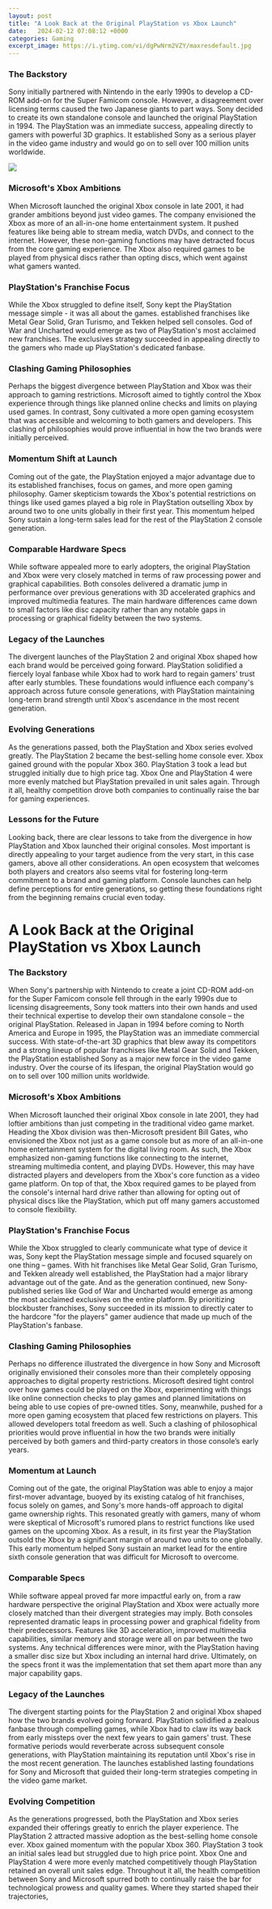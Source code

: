 ```yaml
---
layout: post
title: "A Look Back at the Original PlayStation vs Xbox Launch"
date:   2024-02-12 07:08:12 +0000
categories: Gaming
excerpt_image: https://i.ytimg.com/vi/dgPwNrm2VZY/maxresdefault.jpg
---
```


### The Backstory 
Sony initially partnered with Nintendo in the early 1990s to develop a CD-ROM add-on for the Super Famicom console. However, a disagreement over licensing terms caused the two Japanese giants to part ways. Sony decided to create its own standalone console and launched the original PlayStation in 1994. The PlayStation was an immediate success, appealing directly to gamers with powerful 3D graphics. It established Sony as a serious player in the video game industry and would go on to sell over 100 million units worldwide.

![](https://i.ytimg.com/vi/dgPwNrm2VZY/maxresdefault.jpg)
### Microsoft's Xbox Ambitions
When Microsoft launched the original Xbox console in late 2001, it had grander ambitions beyond just video games. The company envisioned the Xbox as more of an all-in-one home entertainment system. It pushed features like being able to stream media, watch DVDs, and connect to the internet. However, these non-gaming functions may have detracted focus from the core gaming experience. The Xbox also required games to be played from physical discs rather than opting discs, which went against what gamers wanted.
### PlayStation's Franchise Focus 
While the Xbox struggled to define itself, Sony kept the PlayStation message simple - it was all about the games. established franchises like Metal Gear Solid, Gran Turismo, and Tekken helped sell consoles. God of War and Uncharted would emerge as two of PlayStation's most acclaimed new franchises. The exclusives strategy succeeded in appealing directly to the gamers who made up PlayStation's dedicated fanbase.
### Clashing Gaming Philosophies
Perhaps the biggest divergence between PlayStation and Xbox was their approach to gaming restrictions. Microsoft aimed to tightly control the Xbox experience through things like planned online checks and limits on playing used games. In contrast, Sony cultivated a more open gaming ecosystem that was accessible and welcoming to both gamers and developers. This clashing of philosophies would prove influential in how the two brands were initially perceived.  
### Momentum Shift at Launch
Coming out of the gate, the PlayStation enjoyed a major advantage due to its established franchises, focus on games, and more open gaming philosophy. Gamer skepticism towards the Xbox's potential restrictions on things like used games played a big role in PlayStation outselling Xbox by around two to one units globally in their first year. This momentum helped Sony sustain a long-term sales lead for the rest of the PlayStation 2 console generation.
### Comparable Hardware Specs
While software appealed more to early adopters, the original PlayStation and Xbox were very closely matched in terms of raw processing power and graphical capabilities. Both consoles delivered a dramatic jump in performance over previous generations with 3D accelerated graphics and improved multimedia features. The main hardware differences came down to small factors like disc capacity rather than any notable gaps in processing or graphical fidelity between the two systems.
### Legacy of the Launches
The divergent launches of the PlayStation 2 and original Xbox shaped how each brand would be perceived going forward. PlayStation solidified a fiercely loyal fanbase while Xbox had to work hard to regain gamers' trust after early stumbles. These foundations would influence each company's approach across future console generations, with PlayStation maintaining long-term brand strength until Xbox's ascendance in the most recent generation. 
### Evolving Generations
As the generations passed, both the PlayStation and Xbox series evolved greatly. The PlayStation 2 became the best-selling home console ever. Xbox gained ground with the popular Xbox 360. PlayStation 3 took a lead but struggled initially due to high price tag. Xbox One and PlayStation 4 were more evenly matched but PlayStation prevailed in unit sales again. Through it all, healthy competition drove both companies to continually raise the bar for gaming experiences.
### Lessons for the Future
Looking back, there are clear lessons to take from the divergence in how PlayStation and Xbox launched their original consoles. Most important is directly appealing to your target audience from the very start, in this case gamers, above all other considerations. An open ecosystem that welcomes both players and creators also seems vital for fostering long-term commitment to a brand and gaming platform. Console launches can help define perceptions for entire generations, so getting these foundations right from the beginning remains crucial even today.
# A Look Back at the Original PlayStation vs Xbox Launch
### The Backstory 
When Sony's partnership with Nintendo to create a joint CD-ROM add-on for the Super Famicom console fell through in the early 1990s due to licensing disagreements, Sony took matters into their own hands and used their technical expertise to develop their own standalone console – the original PlayStation. Released in Japan in 1994 before coming to North America and Europe in 1995, the PlayStation was an immediate commercial success. With state-of-the-art 3D graphics that blew away its competitors and a strong lineup of popular franchises like Metal Gear Solid and Tekken, the PlayStation established Sony as a major new force in the video game industry. Over the course of its lifespan, the original PlayStation would go on to sell over 100 million units worldwide.
### Microsoft's Xbox Ambitions
When Microsoft launched their original Xbox console in late 2001, they had loftier ambitions than just competing in the traditional video game market. Heading the Xbox division was then-Microsoft president Bill Gates, who envisioned the Xbox not just as a game console but as more of an all-in-one home entertainment system for the digital living room. As such, the Xbox emphasized non-gaming functions like connecting to the internet, streaming multimedia content, and playing DVDs. However, this may have distracted players and developers from the Xbox's core function as a video game platform. On top of that, the Xbox required games to be played from the console's internal hard drive rather than allowing for opting out of physical discs like the PlayStation, which put off many gamers accustomed to console flexibility. 
### PlayStation's Franchise Focus
While the Xbox struggled to clearly communicate what type of device it was, Sony kept the PlayStation message simple and focused squarely on one thing – games. With hit franchises like Metal Gear Solid, Gran Turismo, and Tekken already well established, the PlayStation had a major library advantage out of the gate. And as the generation continued, new Sony-published series like God of War and Uncharted would emerge as among the most acclaimed exclusives on the entire platform. By prioritizing blockbuster franchises, Sony succeeded in its mission to directly cater to the hardcore "for the players" gamer audience that made up much of the PlayStation's fanbase.
### Clashing Gaming Philosophies
Perhaps no difference illustrated the divergence in how Sony and Microsoft originally envisioned their consoles more than their completely opposing approaches to digital property restrictions. Microsoft desired tight control over how games could be played on the Xbox, experimenting with things like online connection checks to play games and planned limitations on being able to use copies of pre-owned titles. Sony, meanwhile, pushed for a more open gaming ecosystem that placed few restrictions on players. This allowed developers total freedom as well. Such a clashing of philosophical priorities would prove influential in how the two brands were initially perceived by both gamers and third-party creators in those console’s early years.
### Momentum at Launch 
Coming out of the gate, the original PlayStation was able to enjoy a major first-mover advantage, buoyed by its existing catalog of hit franchises, focus solely on games, and Sony's more hands-off approach to digital game ownership rights. This resonated greatly with gamers, many of whom were skeptical of Microsoft's rumored plans to restrict functions like used games on the upcoming Xbox. As a result, in its first year the PlayStation outsold the Xbox by a significant margin of around two units to one globally. This early momentum helped Sony sustain an market lead for the entire sixth console generation that was difficult for Microsoft to overcome.
### Comparable Specs
While software appeal proved far more impactful early on, from a raw hardware perspective the original PlayStation and Xbox were actually more closely matched than their divergent strategies may imply. Both consoles represented dramatic leaps in processing power and graphical fidelity from their predecessors. Features like 3D acceleration, improved multimedia capabilities, similar memory and storage were all on par between the two systems. Any technical differences were minor, with the PlayStation having a smaller disc size but Xbox including an internal hard drive. Ultimately, on the specs front it was the implementation that set them apart more than any major capability gaps.
### Legacy of the Launches 
The divergent starting points for the PlayStation 2 and original Xbox shaped how the two brands evolved going forward. PlayStation solidified a zealous fanbase through compelling games, while Xbox had to claw its way back from early missteps over the next few years to gain gamers' trust. These formative periods would reverberate across subsequent console generations, with PlayStation maintaining its reputation until Xbox's rise in the most recent generation. The launches established lasting foundations for Sony and Microsoft that guided their long-term strategies competing in the video game market.
### Evolving Competition
As the generations progressed, both the PlayStation and Xbox series expanded their offerings greatly to enrich the player experience. The PlayStation 2 attracted massive adoption as the best-selling home console ever. Xbox gained momentum with the popular Xbox 360. PlayStation 3 took an initial sales lead but struggled due to high price point. Xbox One and PlayStation 4 were more evenly matched competitively though PlayStation retained an overall unit sales edge. Throughout it all, the health competition between Sony and Microsoft spurred both to continually raise the bar for technological prowess and quality games. Where they started shaped their trajectories,